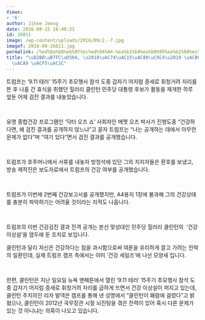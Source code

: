 ```yaml
---
Views:
- '6'
author: Jihee Jeong
date: 2016-09-15 16:49:23
id: 26811
image: /wp-content/uploads/2016/09/2.-7.jpg
imagef: 2016-09-26811.jpg
permalink: /%ed%8a%b8%eb%9f%bc%ed%94%84-%ea%b1%b4%ea%b0%95%ea%b2%80%ec%a7%84-%ea%b2%b0%ea%b3%bc-%ec%a0%84%ea%b2%a9-%ea%b3%b5%ea%b0%9c/
title: "\uD2B8\uB7FC\uD504, \u2018\uAC74\uAC15\uAC80\uC9C4\u2019 \uACB0\uACFC \uC804\
  \uACA9 \uACF5\uAC1C"
---
```


트럼프는 ‘9.11 테러’ 15주기 추모행사 참석 도중 갑자기 어지럼 증세로 휘청거려 자리를 뜬 후 나흘 간 휴식을 취했던 힐러리 클린턴 민주당 대통령 후보가 활동을 재개한 하루 앞둔 어제 검진 결과를 내놓았습니다.

&nbsp;

유명 종합건강 프로그램인 ‘닥터 오즈 쇼’ 사회자인 메멧 오즈 박사가 진행도중 “건강하다면, 왜 검진 결과를 공개하지 않느냐”고 묻자 트럼프는 “나는 공개하는 데에서 아무런 문제가 없다”며 “여기 있다”면서 검진 결과를 공개했습니다.

&nbsp;

트럼프가 호주머니에서 서류를 내놓자 방청석에 있던 그의 지지자들은 환호를 보냈고, 방송 제작진은 보도자료에서 트럼프의 건강 여부를 공개했습니다.

&nbsp;

트럼프가 이번에 2번째 건강보고서를 공개했지만, A4용지 1장에 불과해 그의 건강상태를 충분히 파악하기는 어려울 것이라는 지적도 나옵니다.

&nbsp;

트럼프의 이번 건강검진 결과 전격 공개는 본선 맞상대인 민주당 힐러리 클린턴의  ‘건강이상설’을 염두에 둔 조치로 보입니다.

클린턴과 달리 자신은 건강하다는 점을 과시함으로써 여론을 유리하게 끌고 가려는 전략의 일환인데, 실제 트럼프 캠프 측에서는 이미 ‘건강 세일즈’에 나선 모양새 입니다.

&nbsp;

한편, 클린턴은 지난 일요일 뉴욕 맨해튼에서 열린 ‘9.11 테러’ 15주기 추모행사 참석 도중 갑자기 어지럼 증세로 휘청거려 자리를 급하게 뜨면서 건강 이상설이 퍼지고 있는데, 클린턴 주치의인 리자 발댁은 캠프를 통해 낸 성명에서 “클린턴이 폐렴에 걸렸다”고 밝혔으나, 클린턴이 2012년 국무장관 시절 뇌진탕을 겪은 전력이 있어 혹시 다른 문제가 있는 것 아니냐는 의혹이 나오고 있습니다.